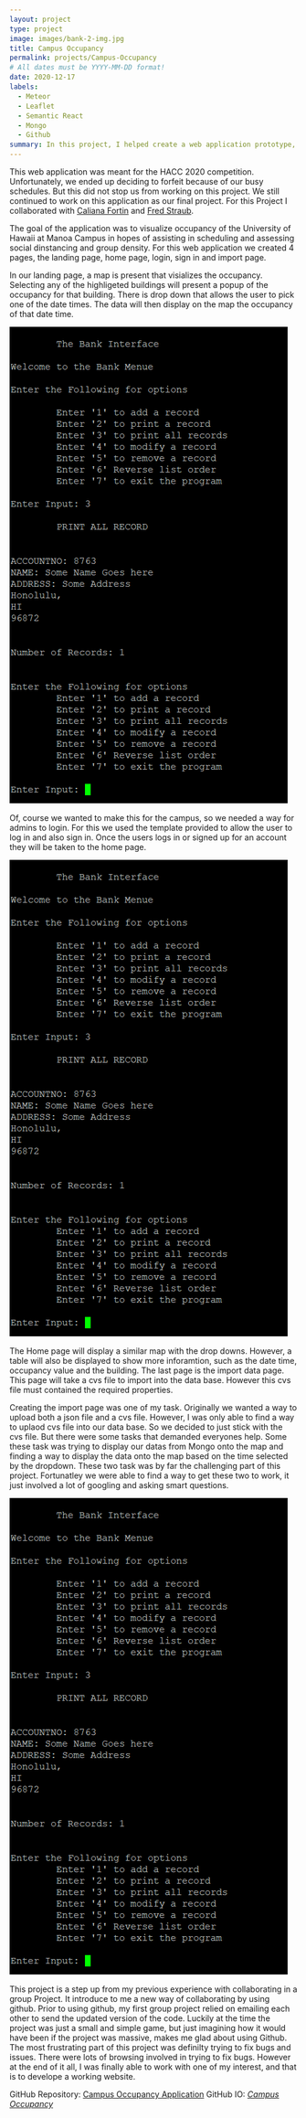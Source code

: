 ```yaml
---
layout: project
type: project
image: images/bank-2-img.jpg
title: Campus Occupancy
permalink: projects/Campus-Occupancy
# All dates must be YYYY-MM-DD format!
date: 2020-12-17
labels:
  - Meteor
  - Leaflet
  - Semantic React
  - Mongo
  - Github
summary: In this project, I helped create a web application prototype, that involves visualizing a data on a map using Meteor, Semantic React, Mongo and Leaflet and Github.
---
```


This web application was meant for the HACC 2020 competition. Unfortunately, we ended up deciding to forfeit because of our busy schedules. But this did not stop us from working on this project. We still continued to work on this application as our final project. For this Project I collaborated with <a href="https://calianafortin.github.io/">Caliana Fortin</a> and <a href="https://fredstraub.github.io/">Fred Straub</a>.

The goal of the application was to visualize occupancy of the University of Hawaii at Manoa Campus in hopes of assisting in scheduling and assessing social dinstancing and group density. For this web application we created 4 pages, the landing page, home page, login, sign in and import page.

In our landing page, a map is present that visializes the occupancy. Selecting any of the highligeted buildings will present a popup of the occupancy for that building. There is drop down that allows the user to pick one of the date times. The data will then display on the map the occupancy of that date time.

<img class="ui medium right floated rounded image" src="../images/project2-img.jpg">

Of, course we wanted to make this for the campus, so we needed a way for admins to login. For this we used the template provided to allow the user to log in and also sign in. Once the users logs in or signed up for an account they will be taken to the home page.

<img class="ui medium right floated rounded image" src="../images/project2-img.jpg">

The Home page will display a similar map with the drop downs. However, a table will also be displayed to show more inforamtion, such as the date time, occupancy value and the building. The last page is the import data page. This page will take a cvs file to import into the data base. However this cvs file must contained the required properties. 

Creating the import page was one of my task. Originally we wanted a way to upload both a json file and a cvs file. However, I was only able to find a way to uplaod cvs file into our data base. So we decided to just stick with the cvs file. But there were some tasks that demanded everyones help. Some these task was trying to display our datas from Mongo onto the map and finding a way to display the data onto the map based on the time selected by the dropdown. These two task was by far the challenging part of this project. Fortunatley we were able to find a way to get these two to work, it just involved a lot of googling and asking smart questions.

<img class="ui medium right floated rounded image" src="../images/project2-img.jpg">

This project is a step up from my previous experience with collaborating in a group Project. It introduce to me a new way of collaborating by using github. Prior to using github, my first group project relied on emailing each other to send the updated version of the code. Luckily at the time the project was just a small and simple game, but just imagining how it would have been if the project was massive, makes me glad about using Github. The most frustrating part of this project was definilty trying to fix bugs and issues. There were lots of browsing involved in trying to fix bugs. However at the end of it all, I was finally able to work with one of my interest, and that is to develope a working website.

GitHub Repository: <a href="https://github.com/campus-occupancy/campus-occupancy"><i class="large github icon "></i>Campus Occupancy Application</a>
GitHub IO: <a href="https://campus-occupancy.github.io/"><i class="large github icon ">Campus Occupancy</i></a>


